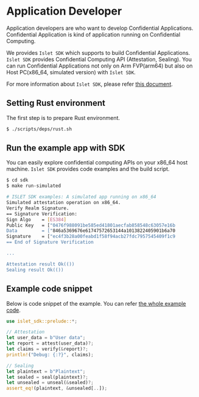 # Application Developer
Application developers are who want to develop Confidential Applications.
Confidential Application is kind of application running on Confidential Computing.

We provides `Islet SDK` which supports to build Confidential Applications.
`Islet SDK` provides Confidential Computing API (Attestation, Sealing).
You can run Confidential Applications not only on Arm FVP(arm64)
but also on Host PC(x86_64, simulated version) with `Islet SDK`.

For more information about `Islet SDK`,
please refer [this document](https://samsung.github.io/islet/components/sdk.html).

## Setting Rust environment
The first step is to prepare Rust environment.

```sh
$ ./scripts/deps/rust.sh
```

## Run the example app with SDK
You can easily explore confidential computing APIs on your x86_64 host machine.
`Islet SDK` provides code examples and the build script.

```sh
$ cd sdk
$ make run-simulated

# ISLET SDK examples: A simulated app running on x86_64
Simulated attestation operation on x86_64.
Verify Realm Signature.
== Signature Verification:
Sign Algo	 = [ES384]
Public Key	 = ["0476f988091be585ed41801aecfab858548c63057e16b
Data		 = ["846a5369676e61747572653144a1013822405901b6a70
Signature	 = ["ec4f3b28a00feabd1f58f94acb27fdc7957545409f1c9
== End of Signature Verification

...

Attestation result Ok(())
Sealing result Ok(())
```

## Example code snippet
Below is code snippet of the example.
You can refer [the whole example code](https://github.com/Samsung/islet/blob/main/sdk/examples/simulated.rs).

```rust
use islet_sdk::prelude::*;

// Attestation
let user_data = b"User data";
let report = attest(user_data)?;
let claims = verify(&report)?;
println!("Debug: {:?}", claims);

// Sealing
let plaintext = b"Plaintext";
let sealed = seal(plaintext)?;
let unsealed = unseal(&sealed)?;
assert_eq!(plaintext, &unsealed[..]);
```

